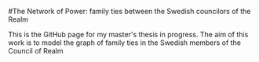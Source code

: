 #The Network of Power: family ties between the Swedish councilors of the Realm

This is the GitHub page for my master's thesis in progress.
The aim of this work is to model the graph of family ties in the Swedish members of the Council of Realm
